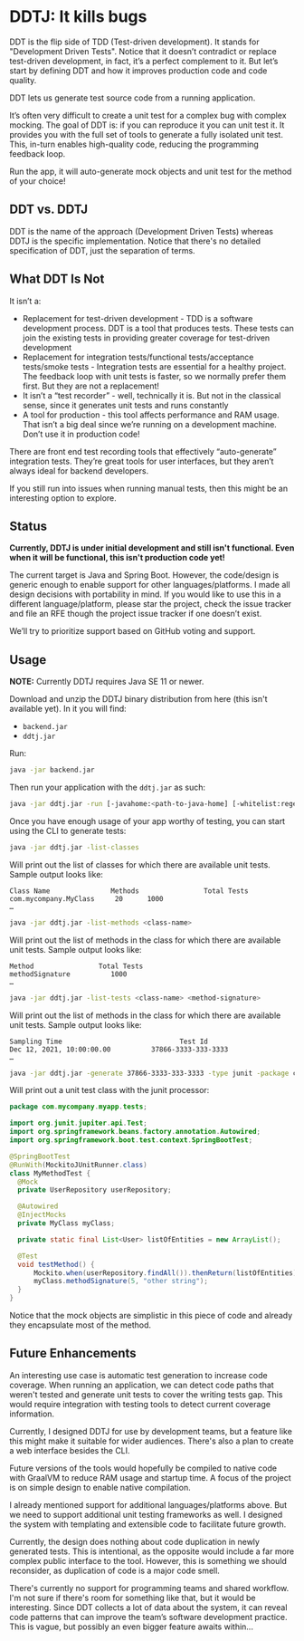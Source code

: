 # DDTJ: It kills bugs

DDT is the flip side of TDD (Test-driven development). It stands for "Development Driven Tests". Notice that it doesn’t contradict or replace test-driven development, in fact, it’s a perfect complement to it. But let’s start by defining DDT and how it improves production code and code quality.

DDT lets us generate test source code from a running application. 

It’s often very difficult to create a unit test for a complex bug with complex mocking. The goal of DDT is: if you can reproduce it you can unit test it. It provides you with the full set of tools to generate a fully isolated unit test. This, in-turn enables high-quality code, reducing the programming feedback loop.

Run the app, it will auto-generate mock objects and unit test for the method of your choice!

## DDT vs. DDTJ
DDT is the name of the approach (Development Driven Tests) whereas DDTJ is the specific implementation. Notice that there's no detailed specification of DDT, just the separation of terms.

## What DDT Is Not
It isn’t a:
* Replacement for test-driven development - TDD is a software development process. DDT is a tool that produces tests. These tests can join the existing tests in providing greater coverage for test-driven development
* Replacement for integration tests/functional tests/acceptance tests/smoke tests  - Integration tests are essential for a healthy project. The feedback loop with unit tests is faster, so we normally prefer them first. But they are not a replacement!
* It isn’t a “test recorder” - well, technically it is. But not in the classical sense, since it generates unit tests and runs constantly
* A tool for production - this tool affects performance and RAM usage. That isn’t a big deal since we’re running on a development machine. Don’t use it in production code!

There are front end test recording tools that effectively “auto-generate” integration tests. They’re great tools for user interfaces, but they aren’t always ideal for backend developers. 

If you still run into issues when running manual tests, then this might be an interesting option to explore.

## Status
**Currently, DDTJ is under initial development and still isn't functional. Even when it will be functional, this isn't production code yet!**

The current target is Java and Spring Boot. However, the code/design is generic enough to enable support for other languages/platforms. I made all design decisions with portability in mind. If you would like to use this in a different language/platform, please star the project, check the issue tracker and file an RFE though the project issue tracker if one doesn’t exist. 

We’ll try to prioritize support based on GitHub voting and support.

## Usage
**NOTE:** Currently DDTJ requires Java SE 11 or newer.

Download and unzip the DDTJ binary distribution from here (this isn't available yet). In it you will find:
- `backend.jar`
- `ddtj.jar`
 
Run:

```bash
java -jar backend.jar
```

Then run your application with the `ddtj.jar` as such:

```bash
java -jar ddtj.jar -run [-javahome:<path-to-java-home] [-whitelist:regex-whitelist classes] [-arg=<app argument>...] mainClass
```

Once you have enough usage of your app worthy of testing, you can start using the CLI to generate tests:

```bash
java -jar ddtj.jar -list-classes
```

Will print out the list of classes for which there are available unit tests. Sample output looks like:

```
Class Name               Methods                Total Tests
com.mycompany.MyClass     20      1000
…
```

```bash
java -jar ddtj.jar -list-methods <class-name>
```

Will print out the list of methods in the class for which there are available unit tests. Sample output looks like:

```
Method                Total Tests
methodSignature          1000
…
```

```bash
java -jar ddtj.jar -list-tests <class-name> <method-signature>
```

Will print out the list of methods in the class for which there are available unit tests. Sample output looks like:

```
Sampling Time                             Test Id
Dec 12, 2021, 10:00:00.00          37866-3333-333-3333
…
```

```bash
java -jar ddtj.jar -generate 37866-3333-333-3333 -type junit -package com.mycompany.myapp.tests -classname MyMethodTest -methodName testMethod
```

Will print out a unit test class with the junit processor:

```java
package com.mycompany.myapp.tests;

import org.junit.jupiter.api.Test;
import org.springframework.beans.factory.annotation.Autowired;
import org.springframework.boot.test.context.SpringBootTest; 

@SpringBootTest
@RunWith(MockitoJUnitRunner.class)
class MyMethodTest {
  @Mock
  private UserRepository userRepository;

  @Autowired 
  @InjectMocks
  private MyClass myClass;

  private static final List<User> listOfEntities = new ArrayList();

  @Test
  void testMethod() {
      Mockito.when(userRepository.findAll()).thenReturn(listOfEntities);
      myClass.methodSignature(5, "other string");
  }
}
```

Notice that the mock objects are simplistic in this piece of code and already they encapsulate most of the method.

## Future Enhancements
An interesting use case is automatic test generation to increase code coverage. When running an application, we can detect code paths that weren't tested and generate unit tests to cover the writing tests gap. This would require integration with testing tools to detect current coverage information.

Currently, I designed DDTJ for use by development teams, but a feature like this might make it suitable for wider audiences.
There's also a plan to create a web interface besides the CLI. 

Future versions of the tools would hopefully be compiled to native code with GraalVM to reduce RAM usage and startup time. A focus of the project is on simple design to enable native compilation.

I already mentioned support for additional languages/platforms above. But we need to support additional unit testing frameworks as well. I designed the system with templating and extensible code to facilitate future growth.

Currently, the design does nothing about code duplication in newly generated tests. This is intentional, as the opposite would include a far more complex public interface to the tool. However, this is something we should reconsider, as duplication of code is a major code smell. 

There's currently no support for programming teams and shared workflow. I'm not sure if there's room for something like that, but it would be interesting. Since DDT collects a lot of data about the system, it can reveal code patterns that can improve the team’s software development practice. This is vague, but possibly an even bigger feature awaits within...
